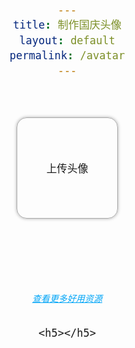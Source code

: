 ```yaml
---
title: 制作国庆头像
layout: default
permalink: /avatar
---
```


<head>
  <style>
    body {
      font-size: 20px;
      text-align: center;
      margin: 0;
    }
    .header {
      color: #00a5f7;
      height: 3rem;
    }
    #cvs {
      display: none;
      margin: 0 auto;
    }

     #link {
      margin: 0 20px;
    }
    .canvas-container {
      margin: 0 auto;
    }
    .hide, #exportBtn {
      display: none;
    }
    .body {
      margin: 4rem auto 3rem;
      height: 10rem;
      width: 10rem;
      border: solid 1px #aaa;
      box-shadow: 0 0 5px #aaa;
      border-radius: 1rem;
      line-height: 10rem;
      position: relative;
    }
    #export {
      display: none;
      margin: 0 auto;
      width: 250px;
      height: 250px;
    }
    .footer {
      display: flex;
      justify-content: space-around;
    }
    button {
      font-size: 18px;
      color: #fff;
      padding: 0 30px;
      height: 2.3rem;
      background: #00a5f7;
      border: 0;
      border-radius: 5px;
    }
    h6{
    margin-top: 20px;
    color: #00a5f7;
    font-size: 14px;
    }

    h6 a{
        color: #00a5f7;
    }
  </style>
  
</head>
<body>
  <div class='body' id='uploadContainer'>
    <small id='uploadText'>上传头像</small>
    <input id='upload' type='file' onchange='viewer()' style='height: 10rem; width: 10rem; position: absolute; top: 0; left: 0; opacity: 0'>
  </div>
  <img id='export' alt='迎国庆换新颜' src='' />
  <canvas id='cvs'></canvas>
  <p id='tip' style='opacity: 0'>点击调整位置和大小</p>
  <div class='footer'>
    <button id='change' onClick='changeHat()' style='display: none;'>换个样式</button>
    <button id='exportBtn' onClick='exportFunc()'>生成头像</button>
  </div>
    <h6><a href="https://mp.weixin.qq.com/mp/profile_ext?action=home&__biz=MzU3MzA0MDE2OQ==#wechat_redirect" id="link">查看更多好用资源</a></h6>

    <h5></h5>
  <div style='display: none'>
    <img id='img' src='' alt='' />
    <img class='hide' id='hat0' crossorigin="anonymous" src='assets/img/avatar-style/hat0.png' />
    <img class='hide' id='hat1' crossorigin="anonymous" src='assets/img/avatar-style/hat1.png' />
    <img class='hide' id='hat2' crossorigin="anonymous" src='assets/img/avatar-style/hat2.png' />
    <img class='hide' id='hat3' crossorigin="anonymous" src='assets/img/avatar-style/hat3.png' />
    <img class='hide' id='hat4' crossorigin="anonymous" src='assets/img/avatar-style/hat0.png' />
    <img class='hide' id='hat5' crossorigin="anonymous" src='assets/img/avatar-style/hat1.png' />
    <img class='hide' id='hat6' crossorigin="anonymous" src='assets/img/avatar-style/hat2.png' />
    <img class='hide' id='hat7' crossorigin="anonymous" src='assets/img/avatar-style/hat3.png' />
    <img class='hide' id='hat8' crossorigin="anonymous" src='assets/img/avatar-style/hat0.png' />
  </div>

<script src="https://cdn.bootcss.com/fabric.js/2.0.0-rc.3/fabric.min.js"></script>
<script>
var cvs = document.getElementById("cvs");
var ctx = cvs.getContext("2d");
var exportImage = document.getElementById("export");
var img = document.getElementById("img");
var hat = "hat6";
var canvasFabric;
var hatInstance;
var screenWidth = window.screen.width < 500 ? window.screen.width: 240;
function viewer() {
    var file = document.getElementById("upload").files[0];
    console.log(file);
    var reader = new FileReader;
    if (file) {
        reader.readAsDataURL(file);
        reader.onload = function(e) {
            img.src = reader.result;
            img.onload = function() {
                img2Cvs(img)
            }
        }
    } else {
        img.src = ""
    }
}
function img2Cvs(img) {
    cvs.width = img.width;
    cvs.height = img.height;
    cvs.style.display = "block";
    canvasFabric = new fabric.Canvas("cvs", {
        width: screenWidth,
        height: screenWidth,
        backgroundImage: new fabric.Image(img, {
            scaleX: screenWidth / img.width,
            scaleY: screenWidth / img.height
        })
    });
    changeHat();
    document.getElementById("uploadContainer").style.display = "none";
    document.getElementById("uploadText").style.display = "none";
    document.getElementById("upload").style.display = "none";
    document.getElementById("change").style.display = "block";
    document.getElementById("exportBtn").style.display = "block";
    document.getElementById("tip").style.opacity = 1
}
function changeHat() {
    document.getElementById(hat).style.display = "none";
    var hats = document.getElementsByClassName("hide");
    hat = "hat" + ( + hat.replace("hat", "") + 1) % hats.length;
    var hatImage = document.getElementById(hat);
    hatImage.style.display = "block";
    if (hatInstance) {
        canvasFabric.remove(hatInstance)
    }
    hatInstance = new fabric.Image(hatImage, {
        top: 0,
        left: 0,
        scaleX: screenWidth / hatImage.width,
        scaleY: screenWidth / hatImage.height,
        cornerColor: "#0b3a42",
        cornerStrokeColor: "#fff",
        cornerStyle: "circle",
        transparentCorners: false,
        rotatingPointOffset: 30
    });
    hatInstance.setControlVisible("bl", false);
    hatInstance.setControlVisible("tr", false);
    hatInstance.setControlVisible("tl", false);
    hatInstance.setControlVisible("mr", false);
    hatInstance.setControlVisible("mt", false);
    canvasFabric.add(hatInstance)
}
function exportFunc() {

    document.getElementsByClassName("canvas-container")[0].style.display = "none";
    document.getElementById("exportBtn").style.display = "none";
    document.getElementById("tip").innerHTML = "长按图片保存或分享</br> 关注微信公众号：文科中的技术宅";
    document.getElementById("change").style.display = "none";
    cvs.style.display = "none";
    exportImage.style.display = "block";
    exportImage.src = canvasFabric.toDataURL({
        width: screenWidth,
        height: screenWidth
    })
}
</script>
</body>


